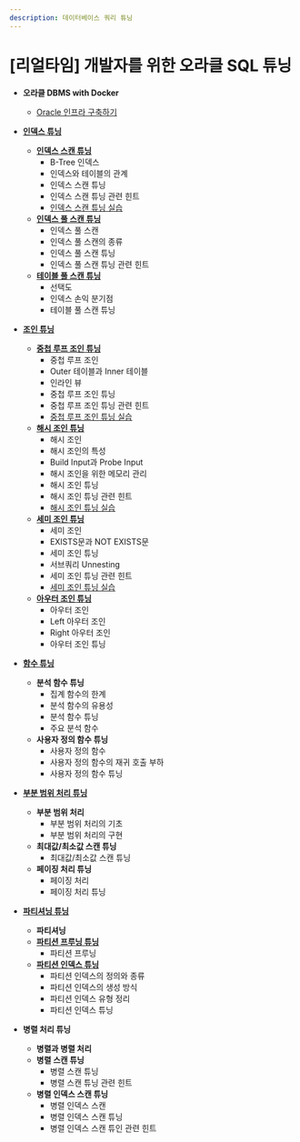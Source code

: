 ```yaml
---
description: 데이터베이스 쿼리 튜닝
---
```


# [리얼타임] 개발자를 위한 오라클 SQL 튜닝

- **오라클 DBMS with Docker**
	- [Oracle 인프라 구축하기](_1.md)


- [**인덱스 튜닝**](_1_1.md)
	- [**인덱스 스캔 튜닝**](_2.md)
		- B-Tree 인덱스
		- 인덱스와 테이블의 관계
		- 인덱스 스캔 튜닝
		- 인덱스 스캔 튜닝 관련 힌트
		- [인덱스 스캔 튜닝 실습](_3.md)
	- [**인덱스 풀 스캔 튜닝**](_4.md)
		- 인덱스 풀 스캔
		- 인덱스 풀 스캔의 종류
		- 인덱스 풀 스캔 튜닝
		- 인덱스 풀 스캔 튜닝 관련 힌트
	- [**테이블 풀 스캔 튜닝**](_5.md)
		- 선택도
		- 인덱스 손익 분기점
		- 테이블 풀 스캔 튜닝


- [**조인 튜닝**](_6.md)
	- [**중첩 루프 조인 튜닝**](_7.md)
		- 중첩 루프 조인
		- Outer 테이블과 Inner 테이블
		- 인라인 뷰
		- 중첩 루프 조인 튜닝
		- 중첩 루프 조인 튜닝 관련 힌트
		- [중첩 루프 조인 튜닝 실습](_8.md)
	- [**해시 조인 튜닝**](_9.md)
		- 해시 조인
		- 해시 조인의 특성
		- Build Input과 Probe Input
		- 해시 조인을 위한 메모리 관리
		- 해시 조인 튜닝
		- 해시 조인 튜닝 관련 힌트
		- [해시 조인 튜닝 실습](_9_1.md)
	- [**세미 조인 튜닝**](_10.md)
		- 세미 조인
		- EXISTS문과 NOT EXISTS문
		- 세미 조인 튜닝
		- 서브쿼리 Unnesting
		- 세미 조인 튜닝 관련 힌트
		- [세미 조인 튜닝 실습](_10_1.md)
	- [**아우터 조인 튜닝**](_11.md)
		- 아우터 조인
		- Left 아우터 조인
		- Right 아우터 조인
		- 아우터 조인 튜닝

- [**함수 튜닝**](_15.md)
	- **분석 함수 튜닝**
		- 집계 함수의 한계
		- 분석 함수의 유용성
		- 분석 함수 튜닝
		- 주요 분석 함수
	- **사용자 정의 함수 튜닝**
		- 사용자 정의 함수
		- 사용자 정의 함수의 재귀 호출 부하
		- 사용자 정의 함수 튜닝

- [**부분 범위 처리 튜닝**](_13.md)
	- **부분 범위 처리**
		- 부분 범위 처리의 기초
		- 부분 범위 처리의 구현
	- **최대값/최소값 스캔 튜닝**
		- 최대값/최소값 스캔 튜닝
	- **페이징 처리 튜닝**
		- 페이징 처리
		- 페이징 처리 튜닝

- [**파티셔닝 튜닝**](_16.md)
	- **파티셔닝**
	- [**파티션 프루닝 튜닝**](_16_1.md)
		- 파티션 프루닝
	- [**파티션 인덱스 튜닝**](_16_2.md)
		- 파티션 인덱스의 정의와 종류
		- 파티션 인덱스의 생성 방식
		- 파티션 인덱스 유형 정리
		- 파티션 인덱스 튜닝

- **병렬 처리 튜닝**
	- **병렬과 병렬 처리**
	- **병렬 스캔 튜닝**
		- 병렬 스캔 튜닝
		- 병렬 스캔 튜닝 관련 힌트
	- **병렬 인덱스 스캔 튜닝**
		- 병렬 인덱스 스캔
		- 병렬 인덱스 스캔 튜닝
		- 병렬 인덱스 스캔 튜인 관련 힌트
